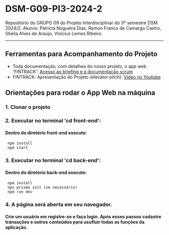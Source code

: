 # DSM-G09-PI3-2024-2
Repositório do GRUPO 09 do Projeto Interdisciplinar do 3º semestre DSM 2024/2. Alunos: Patrícia Nogueira Dias, Ramon Franco de Camargo Castro, Sheila Alves de Araújo, Vinicius Lemes Ribeiro.
<br>
<hr>

## Ferramentas para Acompanhamento do Projeto

- Toda documentação, com detalhes do nosso projeto, o app web 'FINTRACK': <a href="https://strong-streetcar-24e.notion.site/f7d9ff8ce65c4ffda2b619bd105c7994?v=2d819ff1586448e4947e6e15b85390b5"> Acesso ao briefing e à documentação scrum </a>
- FINTRACK: Apresentação do Projeto (elevator pitch): <a href="https://www.youtube.com/watch?v=80k_uKJZyhY"> Vídeo no Youtube </a>

## Orientações para rodar o App Web na máquina

### 1. Clonar o projeto
### 2. Executar no terminal 'cd front-end':
#### Dentro do diretório front-end execute:
     npm install
     npm start
### 3. Executar no terminal 'cd back-end':
#### Dentro do diretório back-end execute:
     npm install
     npx prisma init (se necessário)
     npm run dev
### 4. A página será aberta em seu navegador.
#### Crie um usuário em registre-se e faça login. Após esses passos cadastre transações e outros conteúdos para usufluir todas as funções da aplicação.


   
